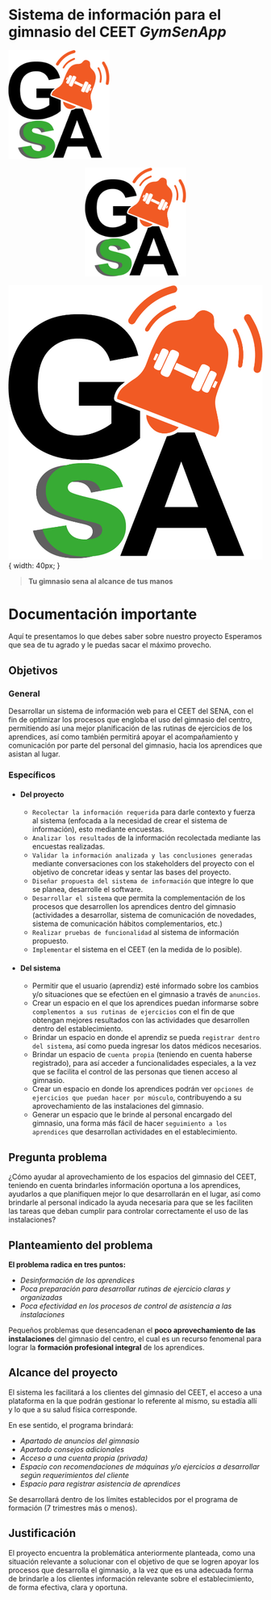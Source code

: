 # Sistema de información para el gimnasio del CEET _GymSenApp_

<!-- ![Logo GymSenApp](./web/Images/LogoGsA.png | width=40) -->
<!-- ![Logo GymSenApp](https://github.com/marcooolfoxygamer/repositorioprueba.git/main/web/Images/LogoGsA.png){width='40px'} -->

<!-- ![Logo GymSenApp](https://raw.github.com/marcooolfoxygamer/repositorioprueba/main/web/Images/LogoGsA.png){width=40px height=40px} -->
<img src='./web/Images/LogoGsA.png' alt="Logo GymSenApp" width="200px">

<p align="center">
	<img src='./web/Images/LogoGsA.png' alt="Logo GymSenApp" width="200px">
</p>

![Logo GymSenApp](./web/Images/LogoGsA.png){ width: 40px; }


> **Tu gimnasio sena al alcance de tus manos**

# Documentación importante

Aquí te presentamos lo que debes saber sobre nuestro proyecto
Esperamos que sea de tu agrado y le puedas sacar el máximo provecho.

## Objetivos

### General
Desarrollar un sistema de información web para el CEET del SENA, con el fin de optimizar los procesos que engloba el uso del gimnasio del centro, permitiendo así una mejor planificación de las rutinas de ejercicios de los aprendices, así como también permitirá apoyar el acompañamiento y comunicación por parte del personal del gimnasio, hacia los aprendices que asistan al lugar.​

### Específicos
- #### Del proyecto
	- `Recolectar la información requerida` para darle contexto y fuerza al ​sistema (enfocada a la necesidad de crear el sistema de información), ​esto mediante encuestas.​
	-   `Analizar los resultados` de la información recolectada mediante las ​encuestas realizadas.​
	-   `Validar la información analizada y las conclusiones generadas` mediante conversaciones con los stakeholders del proyecto con el ​objetivo de concretar ideas y sentar las bases del proyecto.​
	-   `Diseñar propuesta del sistema de información` que integre lo que se ​planea, desarrolle el software.​
	 -  `Desarrollar el sistema` que permita la complementación de los procesos que desarrollen los aprendices dentro del gimnasio ​(actividades a desarrollar, sistema de comunicación de novedades, ​sistema de comunicación hábitos complementarios, etc.)
	-   `Realizar pruebas de funcionalidad` al sistema de información propuesto.​
	-   `Implementar` el sistema en el CEET (en la medida de lo posible).​

- #### Del sistema
	-   Permitir que el usuario (aprendiz) esté informado sobre los cambios y/o situaciones que se efectúen en el gimnasio a través de `anuncios`. 
	-   Crear un espacio en el que los aprendices puedan informarse sobre​ `complementos a sus rutinas de ejercicios` con el fin de que obtengan mejores resultados con las actividades que desarrollen dentro del establecimiento.​
	-   Brindar un espacio en donde el aprendiz se pueda `registrar dentro del ​sistema`, así como pueda ingresar los datos médicos necesarios.​
	- Brindar un espacio de `cuenta propia` (teniendo en cuenta haberse registrado), para así acceder a funcionalidades especiales, a la vez que ​se facilita el control de las personas que tienen acceso al gimnasio.​
	- Crear un espacio en donde los aprendices podrán ver `opciones de ejercicios que puedan hacer por músculo`, contribuyendo a su aprovechamiento de las instalaciones del gimnasio.​
	- Generar un espacio que le brinde al personal encargado del gimnasio, una forma más fácil de hacer `seguimiento a los aprendices` que desarrollan actividades en el establecimiento.​

## Pregunta problema

¿Cómo ayudar al aprovechamiento de los espacios del gimnasio del CEET, teniendo en cuenta brindarles información oportuna a los aprendices, ayudarlos a que planifiquen mejor lo que desarrollarán en el lugar, así como brindarle al personal indicado la ayuda necesaria para que se les faciliten las tareas que deban cumplir para controlar correctamente el uso de las instalaciones?​

## Planteamiento del problema

**El problema radica en tres puntos:​**
- _Desinformación de los aprendices_
- _Poca preparación para desarrollar rutinas de ejercicio claras y organizadas_
- _Poca efectividad en los procesos de control de asistencia a las instalaciones_

Pequeños problemas que desencadenan el **poco aprovechamiento de las instalaciones** del gimnasio del centro, el cual es un recurso fenomenal para lograr la **formación profesional integral** de los aprendices.​

## Alcance del proyecto

El sistema les facilitará a los clientes del gimnasio del CEET, el acceso a una plataforma en la que podrán gestionar lo referente al mismo, su estadía allí y lo que a su salud física corresponde. ​

En ese sentido, el programa brindará:
-   _Apartado de anuncios del gimnasio_
-   _Apartado consejos adicionales_
-   _Acceso a una cuenta propia (privada)_
-   _Espacio con recomendaciones de máquinas y/o ejercicios a desarrollar según requerimientos del cliente_
-   _Espacio para registrar asistencia de aprendices_
    
Se desarrollará dentro de los límites establecidos por el programa de formación (7 trimestres más o menos).​

## Justificación​

El proyecto encuentra la problemática anteriormente planteada, como una situación relevante a solucionar con el objetivo de que se logren apoyar los procesos que desarrolla el gimnasio, a la vez que es una adecuada forma de brindarle a los clientes información relevante sobre el establecimiento, de forma efectiva, clara y oportuna.​